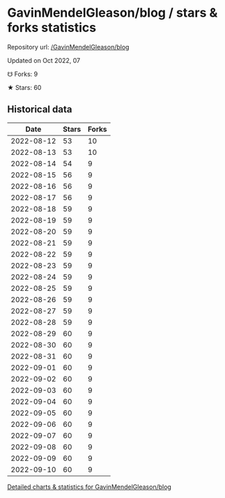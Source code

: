 # GavinMendelGleason/blog / stars & forks statistics

Repository url: [/GavinMendelGleason/blog](https://github.com/GavinMendelGleason/blog)

Updated on Oct 2022, 07

☋ Forks: 9

★ Stars: 60

## Historical data
| Date | Stars | Forks |
|------|-------|-------|
| 2022-08-12 | 53 | 10 | 
| 2022-08-13 | 53 | 10 | 
| 2022-08-14 | 54 | 9 | 
| 2022-08-15 | 56 | 9 | 
| 2022-08-16 | 56 | 9 | 
| 2022-08-17 | 56 | 9 | 
| 2022-08-18 | 59 | 9 | 
| 2022-08-19 | 59 | 9 | 
| 2022-08-20 | 59 | 9 | 
| 2022-08-21 | 59 | 9 | 
| 2022-08-22 | 59 | 9 | 
| 2022-08-23 | 59 | 9 | 
| 2022-08-24 | 59 | 9 | 
| 2022-08-25 | 59 | 9 | 
| 2022-08-26 | 59 | 9 | 
| 2022-08-27 | 59 | 9 | 
| 2022-08-28 | 59 | 9 | 
| 2022-08-29 | 60 | 9 | 
| 2022-08-30 | 60 | 9 | 
| 2022-08-31 | 60 | 9 | 
| 2022-09-01 | 60 | 9 | 
| 2022-09-02 | 60 | 9 | 
| 2022-09-03 | 60 | 9 | 
| 2022-09-04 | 60 | 9 | 
| 2022-09-05 | 60 | 9 | 
| 2022-09-06 | 60 | 9 | 
| 2022-09-07 | 60 | 9 | 
| 2022-09-08 | 60 | 9 | 
| 2022-09-09 | 60 | 9 | 
| 2022-09-10 | 60 | 9 | 


[Detailed charts & statistics for GavinMendelGleason/blog](https://reviewgithub.com/rep/GavinMendelGleason/blog)
